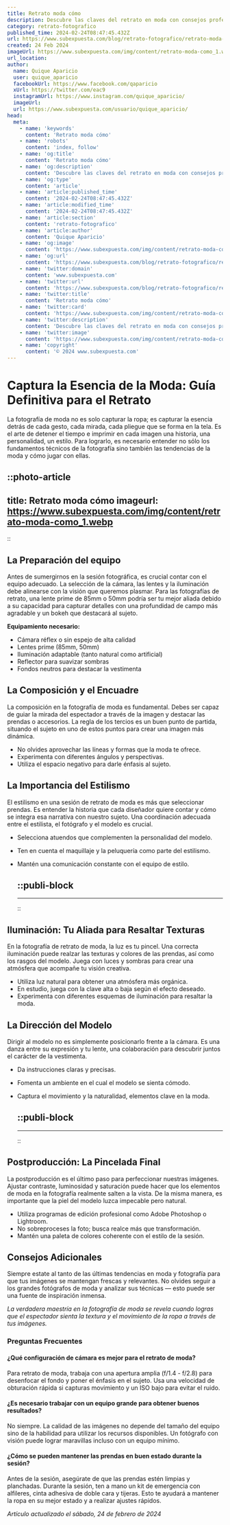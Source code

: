 ```yaml
---
title: Retrato moda cómo
description: Descubre las claves del retrato en moda con consejos profesionales para capturar estilo y belleza en cada toma. Arte y técnica unidos.
category: retrato-fotografico
published_time: 2024-02-24T08:47:45.432Z
url: https://www.subexpuesta.com/blog/retrato-fotografico/retrato-moda-como
created: 24 Feb 2024
imageUrl: https://www.subexpuesta.com/img/content/retrato-moda-como_1.webp
url_location:
author:
  name: Quique Aparicio
  user: quique_aparicio
  facebookUrl: https://www.facebook.com/qaparicio
  xUrl: https://twitter.com/eac9
  instagramUrl: https://www.instagram.com/quique_aparicio/
  imageUrl: 
  url: https://www.subexpuesta.com/usuario/quique_aparicio/
head:
  meta:
    - name: 'keywords'
      content: 'Retrato moda cómo'
    - name: 'robots'
      content: 'index, follow'
    - name: 'og:title'
      content: 'Retrato moda cómo'
    - name: 'og:description'
      content: 'Descubre las claves del retrato en moda con consejos profesionales para capturar estilo y belleza en cada toma. Arte y técnica unidos.'
    - name: 'og:type'
      content: 'article'
    - name: 'article:published_time'
      content: '2024-02-24T08:47:45.432Z'
    - name: 'article:modified_time'
      content: '2024-02-24T08:47:45.432Z'
    - name: 'article:section'
      content: 'retrato-fotografico'
    - name: 'article:author'
      content: 'Quique Aparicio'
    - name: 'og:image'
      content: 'https://www.subexpuesta.com/img/content/retrato-moda-como_1.webp'
    - name: 'og:url'
      content: 'https://www.subexpuesta.com/blog/retrato-fotografico/retrato-moda-como'
    - name: 'twitter:domain'
      content: 'www.subexpuesta.com'
    - name: 'twitter:url'
      content: 'https://www.subexpuesta.com/blog/retrato-fotografico/retrato-moda-como'
    - name: 'twitter:title'
      content: 'Retrato moda cómo'
    - name: 'twitter:card'
      content: 'https://www.subexpuesta.com/img/content/retrato-moda-como_1.webp'
    - name: 'twitter:description'
      content: 'Descubre las claves del retrato en moda con consejos profesionales para capturar estilo y belleza en cada toma. Arte y técnica unidos.'
    - name: 'twitter:image'
      content: 'https://www.subexpuesta.com/img/content/retrato-moda-como_1.webp'
    - name: 'copyright'
      content: '© 2024 www.subexpuesta.com'
---
```

# Captura la Esencia de la Moda: Guía Definitiva para el Retrato

La fotografía de moda no es solo capturar la ropa; es capturar la esencia detrás de cada gesto, cada mirada, cada pliegue que se forma en la tela. Es el arte de detener el tiempo e imprimir en cada imagen una historia, una personalidad, un estilo. Para lograrlo, es necesario entender no sólo los fundamentos técnicos de la fotografía sino también las tendencias de la moda y cómo jugar con ellas.


::photo-article
---
title: Retrato moda cómo
imageurl: https://www.subexpuesta.com/img/content/retrato-moda-como_1.webp
---
::



## La Preparación del equipo

Antes de sumergirnos en la sesión fotográfica, es crucial contar con el equipo adecuado. La selección de la cámara, las lentes y la iluminación debe alinearse con la visión que queremos plasmar. Para las fotografías de retrato, una lente prime de 85mm o 50mm podría ser tu mejor aliada debido a su capacidad para capturar detalles con una profundidad de campo más agradable y un bokeh que destacará al sujeto.

**Equipamiento necesario:**
- Cámara réflex o sin espejo de alta calidad
- Lentes prime (85mm, 50mm)
- Iluminación adaptable (tanto natural como artificial)
- Reflector para suavizar sombras
- Fondos neutros para destacar la vestimenta

## La Composición y el Encuadre

La composición en la fotografía de moda es fundamental. Debes ser capaz de guiar la mirada del espectador a través de la imagen y destacar las prendas o accesorios. La regla de los tercios es un buen punto de partida, situando el sujeto en uno de estos puntos para crear una imagen más dinámica.

- No olvides aprovechar las líneas y formas que la moda te ofrece.
- Experimenta con diferentes ángulos y perspectivas.
- Utiliza el espacio negativo para darle énfasis al sujeto.

## La Importancia del Estilismo

El estilismo en una sesión de retrato de moda es más que seleccionar prendas. Es entender la historia que cada diseñador quiere contar y cómo se integra esa narrativa con nuestro sujeto. Una coordinación adecuada entre el estilista, el fotógrafo y el modelo es crucial.

- Selecciona atuendos que complementen la personalidad del modelo.
- Ten en cuenta el maquillaje y la peluquería como parte del estilismo.
- Mantén una comunicación constante con el equipo de estilo.


  ::publi-block
  ---
  ---
  ::
  
  

## Iluminación: Tu Aliada para Resaltar Texturas

En la fotografía de retrato de moda, la luz es tu pincel. Una correcta iluminación puede realzar las texturas y colores de las prendas, así como los rasgos del modelo. Juega con luces y sombras para crear una atmósfera que acompañe tu visión creativa.

- Utiliza luz natural para obtener una atmósfera más orgánica.
- En estudio, juega con la clave alta o baja según el efecto deseado.
- Experimenta con diferentes esquemas de iluminación para resaltar la moda.

## La Dirección del Modelo

Dirigir al modelo no es simplemente posicionarlo frente a la cámara. Es una danza entre su expresión y tu lente, una colaboración para descubrir juntos el carácter de la vestimenta. 

- Da instrucciones claras y precisas.
- Fomenta un ambiente en el cual el modelo se sienta cómodo.
- Captura el movimiento y la naturalidad, elementos clave en la moda.


  ::publi-block
  ---
  ---
  ::
  
  

## Postproducción: La Pincelada Final

La postproducción es el último paso para perfeccionar nuestras imágenes. Ajustar contraste, luminosidad y saturación puede hacer que los elementos de moda en la fotografía realmente salten a la vista. De la misma manera, es importante que la piel del modelo luzca impecable pero natural.

- Utiliza programas de edición profesional como Adobe Photoshop o Lightroom.
- No sobreproceses la foto; busca realce más que transformación.
- Mantén una paleta de colores coherente con el estilo de la sesión.

## Consejos Adicionales

Siempre estate al tanto de las últimas tendencias en moda y fotografía para que tus imágenes se mantengan frescas y relevantes. No olvides seguir a los grandes fotógrafos de moda y analizar sus técnicas — esto puede ser una fuente de inspiración inmensa.

*La verdadera maestría en la fotografía de moda se revela cuando logras que el espectador sienta la textura y el movimiento de la ropa a través de tus imágenes.*

### Preguntas Frecuentes

#### ¿Qué configuración de cámara es mejor para el retrato de moda?

Para retrato de moda, trabaja con una apertura amplia (f/1.4 - f/2.8) para desenfocar el fondo y poner el énfasis en el sujeto. Usa una velocidad de obturación rápida si capturas movimiento y un ISO bajo para evitar el ruido.

#### ¿Es necesario trabajar con un equipo grande para obtener buenos resultados?

No siempre. La calidad de las imágenes no depende del tamaño del equipo sino de la habilidad para utilizar los recursos disponibles. Un fotógrafo con visión puede lograr maravillas incluso con un equipo mínimo.

#### ¿Cómo se pueden mantener las prendas en buen estado durante la sesión?

Antes de la sesión, asegúrate de que las prendas estén limpias y planchadas. Durante la sesión, ten a mano un kit de emergencia con alfileres, cinta adhesiva de doble cara y tijeras. Esto te ayudará a mantener la ropa en su mejor estado y a realizar ajustes rápidos.

_Artículo actualizado el sábado, 24 de febrero de 2024_